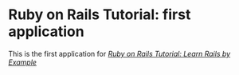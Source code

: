 # Ruby on Rails Tutorial: first application

This is the first application for [*Ruby on Rails Tutorial: Learn Rails by Example*](http://railstutorial.org/) 
